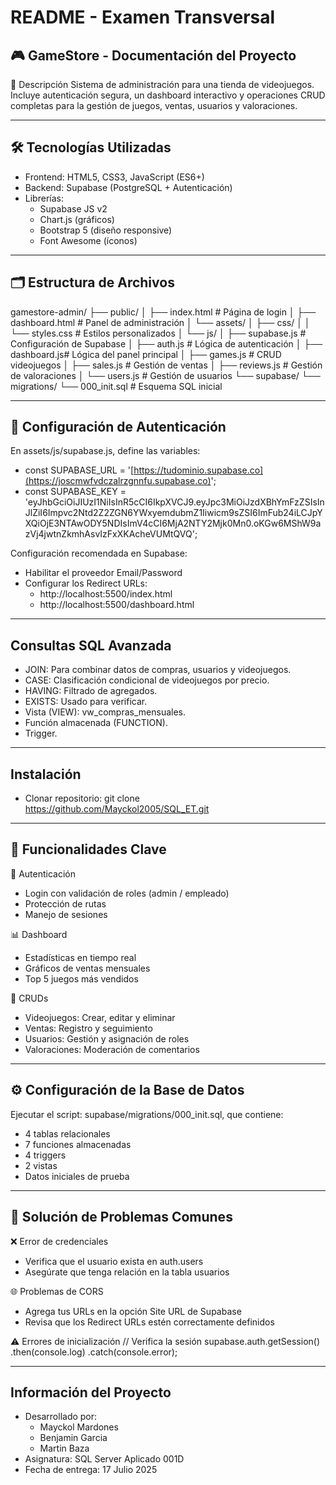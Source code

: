 # README - Examen Transversal

## 🎮 GameStore - Documentación del Proyecto

📌 Descripción
Sistema de administración para una tienda de videojuegos. Incluye autenticación segura, un dashboard interactivo y operaciones CRUD completas para la gestión de juegos, ventas, usuarios y valoraciones.

---

## 🛠 Tecnologías Utilizadas
- Frontend: HTML5, CSS3, JavaScript (ES6+)
- Backend: Supabase (PostgreSQL + Autenticación)
- Librerías:
  - Supabase JS v2
  - Chart.js (gráficos)
  - Bootstrap 5 (diseño responsive)
  - Font Awesome (íconos)

---

## 🗂 Estructura de Archivos
gamestore-admin/
├── public/
│   ├── index.html          # Página de login
│   ├── dashboard.html      # Panel de administración
│   └── assets/
│       ├── css/
│       │   └── styles.css  # Estilos personalizados
│       └── js/
│           ├── supabase.js # Configuración de Supabase
│           ├── auth.js     # Lógica de autenticación
│           ├── dashboard.js# Lógica del panel principal
│           ├── games.js    # CRUD videojuegos
│           ├── sales.js    # Gestión de ventas
│           ├── reviews.js  # Gestión de valoraciones
│           └── users.js    # Gestión de usuarios
└── supabase/
    └── migrations/
        └── 000_init.sql   # Esquema SQL inicial

---

## 🔐 Configuración de Autenticación
En assets/js/supabase.js, define las variables:

- const SUPABASE_URL = '[https://tudominio.supabase.co](https://joscmwfvdczalrzgnnfu.supabase.co)';
- const SUPABASE_KEY = 'eyJhbGciOiJIUzI1NiIsInR5cCI6IkpXVCJ9.eyJpc3MiOiJzdXBhYmFzZSIsInJlZiI6Impvc2Ntd2Z2ZGN6YWxyemdubmZ1Iiwicm9sZSI6ImFub24iLCJpYXQiOjE3NTAwODY5NDIsImV4cCI6MjA2NTY2Mjk0Mn0.oKGw6MShW9azVj4jwtnZkmhAsvIzFxXKAcheVUMtQVQ';

Configuración recomendada en Supabase:
- Habilitar el proveedor Email/Password
- Configurar los Redirect URLs:
  - http://localhost:5500/index.html
  - http://localhost:5500/dashboard.html

---

## Consultas SQL Avanzada
- JOIN: Para combinar datos de compras, usuarios y videojuegos.
- CASE: Clasificación condicional de videojuegos por precio.
- HAVING: Filtrado de agregados.
- EXISTS: Usado para verificar.
- Vista (VIEW): vw_compras_mensuales.
- Función almacenada (FUNCTION).
- Trigger.

---

## Instalación
- Clonar repositorio: git clone https://github.com/Mayckol2005/SQL_ET.git

---

## 🧩 Funcionalidades Clave

🔐 Autenticación
- Login con validación de roles (admin / empleado)
- Protección de rutas
- Manejo de sesiones

📊 Dashboard
- Estadísticas en tiempo real
- Gráficos de ventas mensuales
- Top 5 juegos más vendidos

🧮 CRUDs
- Videojuegos: Crear, editar y eliminar
- Ventas: Registro y seguimiento
- Usuarios: Gestión y asignación de roles
- Valoraciones: Moderación de comentarios

---

## ⚙️ Configuración de la Base de Datos
Ejecutar el script: supabase/migrations/000_init.sql, que contiene:
- 4 tablas relacionales
- 7 funciones almacenadas
- 4 triggers
- 2 vistas
- Datos iniciales de prueba

---

## 🐛 Solución de Problemas Comunes

❌ Error de credenciales
- Verifica que el usuario exista en auth.users
- Asegúrate que tenga relación en la tabla usuarios

🌐 Problemas de CORS
- Agrega tus URLs en la opción Site URL de Supabase
- Revisa que los Redirect URLs estén correctamente definidos

⚠️ Errores de inicialización
// Verifica la sesión
supabase.auth.getSession()
  .then(console.log)
  .catch(console.error);

---

## Información del Proyecto

- Desarrollado por:
  - Mayckol Mardones
  - Benjamin Garcia
  - Martin Baza
- Asignatura: SQL Server Aplicado 001D
- Fecha de entrega: 17 Julio 2025 
